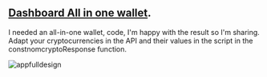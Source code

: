 ##  [Dashboard All in one wallet](https://codepen.io/h-lautre/full/WNLEVrg).

  I needed an all-in-one wallet, code, I'm happy with the result so I'm sharing.
  Adapt your cryptocurrencies in the API and their values ​​in the script in the constnomcryptoResponse function.


![appfulldesign](https://github.com/berru-g/All-in-one-dashboard/assets/61543927/33e10f14-b9be-4dc7-ab9f-6d416a57778b)
